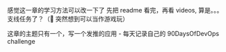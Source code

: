 感觉这一章的学习方法可以改一下了
先把 readme 看完，再看 videos, 算是。。。支线任务了？（🤔 突然想到可以当作游戏玩）

这章的主题只有一个，写一个发推的应用 - 每天记录自己的 90DaysOfDevOps challenge